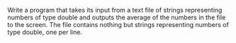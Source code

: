 Write a program that takes its input from a text file of strings representing numbers of type double and outputs the average of the numbers in the file to the screen. The file contains nothing but strings representing numbers of type double, one per line.
